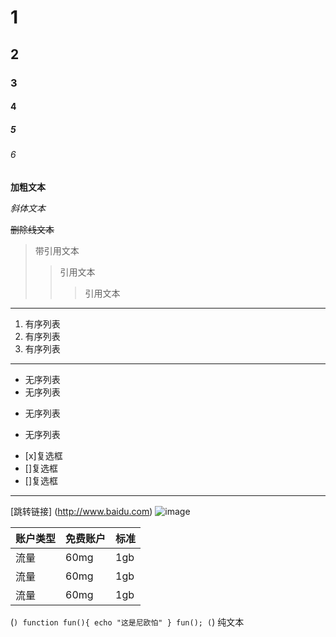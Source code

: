 # 1
## 2
### 3
#### 4
##### 5
###### 6

**加粗文本**


*斜体文本*

~~删除线文本~~
>带引用文本
>>引用文本
>>>引用文本
---

1. 有序列表
2. 有序列表
3. 有序列表

***
* 无序列表
* 无序列表
- 无序列表
+ 无序列表

* [x]复选框
* []复选框
* []复选框
***
[跳转链接] (http://www.baidu.com)
![image](https://static.liaoxuefeng.com/files/attachments/919021652277920/0)

| 账户类型 | 免费账户 | 标准 |
| --- |---|---|
| 流量 | 60mg | 1gb |
| 流量 | 60mg | 1gb |
| 流量 | 60mg | 1gb |

(```)
    function fun(){
        echo "这是尼欧怕"
    }
    fun();
(```)
纯文本